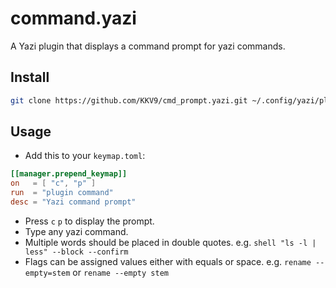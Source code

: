 # command.yazi

A Yazi plugin that displays a command prompt for yazi commands.

## Install

```bash
git clone https://github.com/KKV9/cmd_prompt.yazi.git ~/.config/yazi/plugins/cmd_prompt.yazi
```

## Usage

- Add this to your `keymap.toml`:

```toml
[[manager.prepend_keymap]]
on   = [ "c", "p" ]
run  = "plugin command"
desc = "Yazi command prompt"
```

 - Press `c` `p` to display the prompt.
 - Type any yazi command. 
 - Multiple words should be placed in double quotes. e.g. `shell "ls -l | less" --block --confirm`
 - Flags can be assigned values either with equals or space. e.g. `rename --empty=stem` or `rename --empty stem`
 
